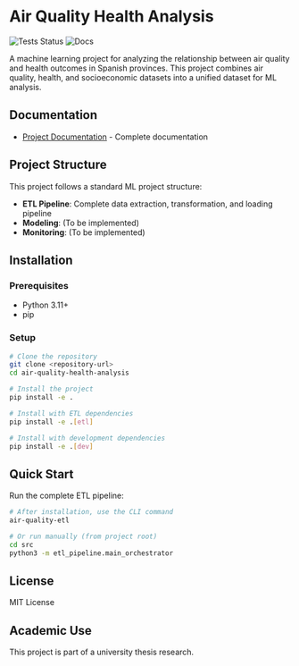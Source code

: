 # Air Quality Health Analysis

![Tests Status](https://github.com/alvarog2491/air-quality-health-analysis/actions/workflows/tests.yml/badge.svg)
![Docs](https://github.com/alvarog2491/air-quality-health-analysis/actions/workflows/deploy-docs.yml/badge.svg)

A machine learning project for analyzing the relationship between air quality and health outcomes in Spanish provinces. This project combines air quality, health, and socioeconomic datasets into a unified dataset for ML analysis.

## Documentation

- [Project Documentation](https://alvaro-ai-ml-ds-lab.com/air-quality-health-analysis) - Complete documentation
  
## Project Structure

This project follows a standard ML project structure:

- **ETL Pipeline**: Complete data extraction, transformation, and loading pipeline
- **Modeling**: (To be implemented)
- **Monitoring**: (To be implemented)

## Installation

### Prerequisites
- Python 3.11+
- pip

### Setup
```bash
# Clone the repository
git clone <repository-url>
cd air-quality-health-analysis

# Install the project
pip install -e .

# Install with ETL dependencies
pip install -e .[etl]

# Install with development dependencies
pip install -e .[dev]
```

## Quick Start

Run the complete ETL pipeline:

```bash
# After installation, use the CLI command
air-quality-etl

# Or run manually (from project root)
cd src
python3 -m etl_pipeline.main_orchestrator
```

## License

MIT License

## Academic Use

This project is part of a university thesis research.
